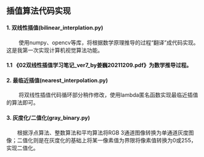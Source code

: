 ## 插值算法代码实现

#### 1. 双线性插值(bilinear_interplation.py)
&emsp;&emsp; 使用numpy、opencv等库，将根据数学原理推导的过程“翻译”成代码实现。这是我第一次实现计算机视觉算法功能。

#### 1.1 《02双线性插值学习笔记_ver7_by姜巍20211209.pdf》为数学推导过程。

#### 2. 最临近插值(nearest_interpolation.py)
&emsp;&emsp; 将双线性插值代码循环部分稍作修改，使用lambda匿名函数实现最临近插值的算法即可。

#### 3. 灰度化/二值化(gray_binary.py)
&emsp;&emsp;根据浮点算法、整数算法和平均算法将RGB 3通道图像转换为单通道灰度图像；二值化则是在灰度化的基础上将某一像素值为界限将像素值转换为0或255，实现二值化。
